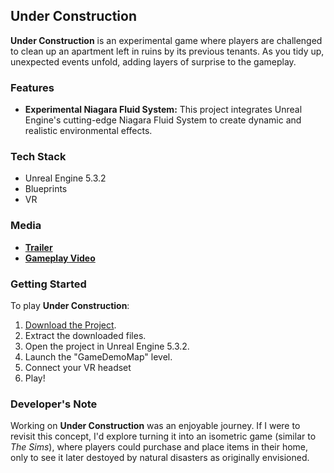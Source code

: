## Under Construction

**Under Construction** is an experimental game where players are challenged to clean up an apartment left in ruins by its previous tenants. As you tidy up, unexpected events unfold, adding layers of surprise to the gameplay.

### Features
- **Experimental Niagara Fluid System:** This project integrates Unreal Engine's cutting-edge Niagara Fluid System to create dynamic and realistic environmental effects.

### Tech Stack
- Unreal Engine 5.3.2
- Blueprints
- VR


### Media
- **[Trailer](https://www.youtube.com/watch?v=Crho7PM4hu0&t=2s)**
- **[Gameplay Video](https://github.com/jmartindale1599/UnderConstruction)**

### Getting Started
To play **Under Construction**:

1. [Download the Project](https://github.com/jmartindale1599/UnderConstruction/archive/refs/heads/main.zip).
2. Extract the downloaded files.
3. Open the project in Unreal Engine 5.3.2.
4. Launch the "GameDemoMap" level.
5. Connect your VR headset
6. Play!

### Developer's Note
Working on **Under Construction** was an enjoyable journey. If I were to revisit this concept, I'd explore turning it into an isometric game (similar to *The Sims*), where players could purchase and place items in their home, only to see it later destoyed by natural disasters as originally envisioned.
